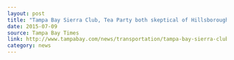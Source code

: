 ```yaml
---
layout: post
title: "Tampa Bay Sierra Club, Tea Party both skeptical of Hillsborough's transportation sales tax plan"
date: 2015-07-09
source: Tampa Bay Times
link: http://www.tampabay.com/news/transportation/tampa-bay-sierra-club-skeptical-of-hillsboroughs-transportation-sales-tax/2236746
category: news
---
```


